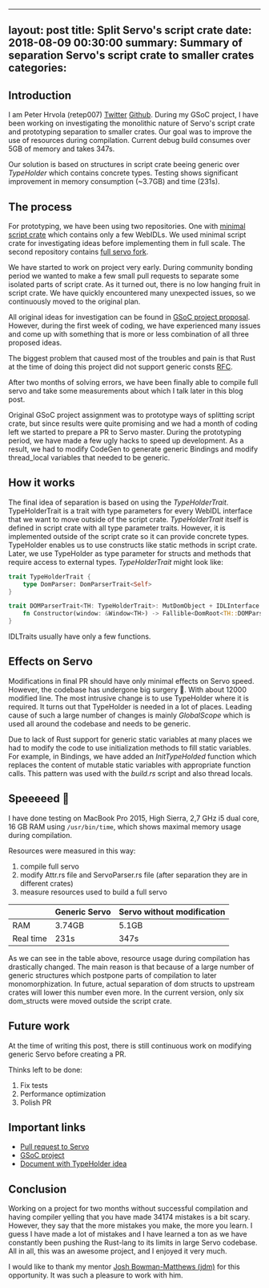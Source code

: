 ---
 layout:     post
 title:      Split Servo's script crate
 date:       2018-08-09 00:30:00
 summary:    Summary of separation Servo's script crate to smaller crates
 categories:
 ---
 
## Introduction

I am Peter Hrvola (retep007) [Twitter](https://twitter.com/retep007) [Github](https://github.com/retep007). During my GSoC project, I have been working on investigating the monolithic nature of Servo's script crate and prototyping separation to smaller crates. Our goal was to improve the use of resources during compilation. Current debug build consumes over 5GB of memory and takes 347s.

Our solution is based on structures in script crate beeing generic over *TypeHolder* which contains concrete types. Testing shows significant improvement in memory consumption (~3.7GB) and time (231s).

## The process

 For prototyping, we have been using two repositories. One with [minimal script crate](https://github.com/retep007/servo) which contains only a few WebIDLs. We used minimal script crate for investigating ideas before implementing them in full scale. The second repository contains [full servo fork](https://github.com/retep007/servo_1).

We have started to work on project very early. During community bonding period we wanted to make a few small pull requests to separate some isolated parts of script crate. As it turned out, there is no low hanging fruit in script crate. We have quickly encountered many unexpected issues, so we continuously moved to the original plan.

All original ideas for investigation can be found in [GSoC project proposal](https://storage.googleapis.com/summerofcode-prod.appspot.com/gsoc/core_project/doc/5703489939308544_1521985113_Servo__Prototype_ways_of_splitting_up_the_script_crate.pdf?Expires=1533631036&GoogleAccessId=summerofcode-prod%40appspot.gserviceaccount.com&Signature=YqnoZPNmnUH0nJypUnCWLD50wFqU8%2FnZOVO8ImlKmQY3RQM5d85Q5WFdOqABIUQIrhUTqo2clrVJcdG%2FFgZmSXC20ErWY4PV6FWSGwhuK3WgHBRAfjPn2iz4hdhwitnQdMCBpaL9bZRvvUJa%2BEZU1CxLLC8pwK6c8yF18YJKHddxuos7ackjhG7vLSuIvVvxfn419g3%2BEsfQPEpVOZbFugbXgGg2FBH7n7ZUeCj%2BTpEZrhnow7W%2Biu3pGinj536nA%2BqccssL5%2FdVyGHHsbEFXBoek%2B5IoyEqXA92Gh8ydp%2Fba%2Btv4CbxbRyzkasIrP2eemooyvv334WC7TOBetyUBw%3D%3D). However, during the first week of coding, we have experienced many issues and come up with something that is more or less combination of all three proposed ideas.

The biggest problem that caused most of the troubles and pain is that Rust at the time of doing this project did not support generic consts [RFC](https://github.com/rust-lang/rust/issues/44580). 

After two months of solving errors, we have been finally able to compile full servo and take some measurements about which I talk later in this blog post.

Original GSoC project assignment was to prototype ways of splitting script crate, but since results were quite promising and we had a month of coding left we started to prepare a PR to Servo master. During the prototyping period, we have made a few ugly hacks to speed up development. As a result, we had to modify CodeGen to generate generic Bindings and modify thread_local variables that needed to be generic. 

## How it works

The final idea of separation is based on using the *TypeHolderTrait*. TypeHolderTrait is a trait with type parameters for every WebIDL interface that we want to move outside of the script crate. *TypeHolderTrait* itself is defined in script crate with all type parameter traits. However, it is implemented outside of the script crate so it can provide concrete types. TypeHolder enables us to use constructs like static methods in script crate. Later, we use TypeHolder as type parameter for structs and methods that require access to external types. *TypeHolderTrait* might look like:

```rust
trait TypeHolderTrait {
    type DomParser: DomParserTrait<Self>
}

```

````rust
trait DOMParserTrait<TH: TypeHolderTrait>: MutDomObject + IDLInterface + MallocSizeOf + JSTraceable + DOMParserMethods<TH> {
    fn Constructor(window: &Window<TH>) -> Fallible<DomRoot<TH::DOMParser>>;
}

````

IDLTraits usually have only a few functions.

## Effects on Servo

Modifications in final PR should have only minimal effects on Servo speed. However, the codebase has undergone big surgery 🏥. With about 12000 modified line. The most intrusive change is to use TypeHolder where it is required. It turns out that TypeHolder is needed in a lot of places. Leading cause of such a large number of changes is mainly *GlobalScope* which is used all around the codebase and needs to be generic.

Due to lack of Rust support for generic static variables at many places we had to modify the code to use initialization methods to fill static variables. For example, in Bindings, we have added an *InitTypeHolded* function which replaces the content of mutable static variables with appropriate function calls. This pattern was used with the *build.rs* script and also thread locals.

## Speeeeed 🚀

I have done testing on MacBook Pro 2015, High Sierra, 2,7 GHz i5 dual core, 16 GB RAM using `/usr/bin/time`, which shows maximal memory usage during compilation.

Resources were measured in this way:

1. compile full servo
2. modify Attr.rs file and ServoParser.rs file (after separation they are in different crates)
3. measure resources used to build a full servo

|           | Generic Servo | Servo without modification |
| --------- | ------------- | -------------------------- |
| RAM       | 3.74GB        | 5.1GB                      |
| Real time | 231s          | 347s                       |

As we can see in the table above, resource usage during compilation has drastically changed. The main reason is that because of a large number of generic structures which postpone parts of compilation to later monomorphization. In future, actual separation of dom structs to upstream crates will lower this number even more. In the current version, only six dom_structs were moved outside the script crate.

## Future work

At the time of writing this post, there is still continuous work on modifying generic Servo before creating a PR.

Thinks left to be done:

1. Fix tests
2. Performance optimization
3. Polish PR

## Important links

- [Pull request to Servo](https://github.com/servo/servo/pull/21371)
- [GSoC project](https://summerofcode.withgoogle.com/serve/5065009403527168/)
- [Document with TypeHolder idea](https://paper.dropbox.com/doc/Script-Trait-types--AJwd82loCgoigvnx2NGK7G1mAQ-BKKNiTpqoTSvd502snFlu)

## Conclusion

Working on a project for two months without successful compilation and having compiler yelling that you have made 34174 mistakes is a bit scary. However, they say that the more mistakes you make, the more you learn. I guess I have made a lot of mistakes and I have learned a ton as we have constantly been pushing the Rust-lang to its limits in large Servo codebase. All in all, this was an awesome project, and I enjoyed it very much.

I would like to thank my mentor [Josh Bowman-Matthews (jdm)](https://twitter.com/lastontheboat) for this opportunity. It was such a pleasure to work with him.
